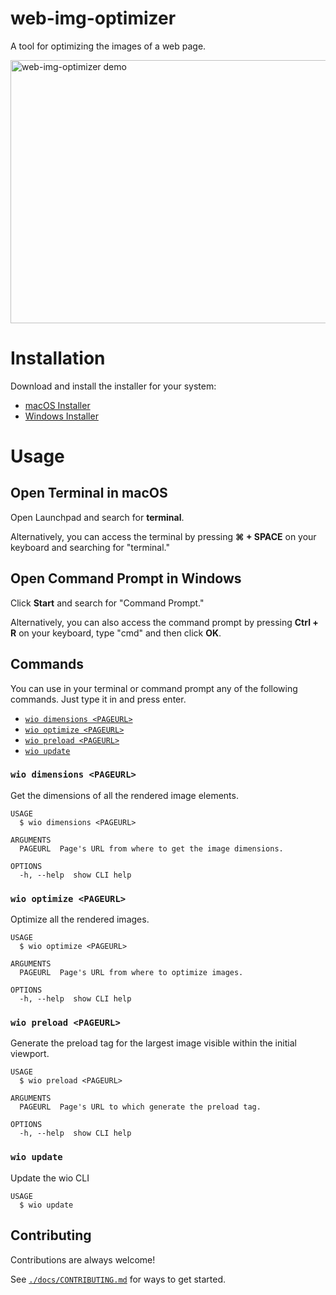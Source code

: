 # web-img-optimizer

A tool for optimizing the images of a web page.

<img alt="web-img-optimizer demo" src="https://user-images.githubusercontent.com/4291707/126013369-f12fb3fc-5207-40d7-8f1d-73f01381f654.gif" width="640" height="421">

# Installation

Download and install the installer for your system:

- [macOS Installer](https://github.com/IGassmann/web-img-optimizer/releases/latest/download/wio-v0.5.2.pkg)
- [Windows Installer](https://github.com/IGassmann/web-img-optimizer/releases/latest/download/wio-v0.5.2-x64.exe)

# Usage

## Open Terminal in macOS

Open Launchpad and search for **terminal**.

Alternatively, you can access the terminal by pressing **⌘ + SPACE** on your keyboard and
searching for
"terminal."

## Open Command Prompt in Windows

Click **Start** and search for "Command Prompt."

Alternatively, you can also access the command prompt by pressing **Ctrl + R** on your keyboard,
type "cmd" and then click **OK**.

## Commands

You can use in your terminal or command prompt any of the following commands. Just type it in and
press enter.

<!-- commands -->

- [`wio dimensions <PAGEURL>`](#wio-dimensions-pageurl)
- [`wio optimize <PAGEURL>`](#wio-optimize-pageurl)
- [`wio preload <PAGEURL>`](#wio-preload-pageurl)
- [`wio update`](#wio-update)

### `wio dimensions <PAGEURL>`

Get the dimensions of all the rendered image elements.

```
USAGE
  $ wio dimensions <PAGEURL>

ARGUMENTS
  PAGEURL  Page's URL from where to get the image dimensions.

OPTIONS
  -h, --help  show CLI help
```

### `wio optimize <PAGEURL>`

Optimize all the rendered images.

```
USAGE
  $ wio optimize <PAGEURL>

ARGUMENTS
  PAGEURL  Page's URL from where to optimize images.

OPTIONS
  -h, --help  show CLI help
```

### `wio preload <PAGEURL>`

Generate the preload tag for the largest image visible within the initial viewport.

```
USAGE
  $ wio preload <PAGEURL>

ARGUMENTS
  PAGEURL  Page's URL to which generate the preload tag.

OPTIONS
  -h, --help  show CLI help
```

### `wio update`

Update the wio CLI

```
USAGE
  $ wio update
```

## Contributing

Contributions are always welcome!

See [`./docs/CONTRIBUTING.md`](./docs/CONTRIBUTING.md) for ways to get started.
